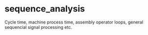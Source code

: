 # sequence_analysis
Cycle time,  machine process time, assembly operator loops, general sequencial signal processing etc.
